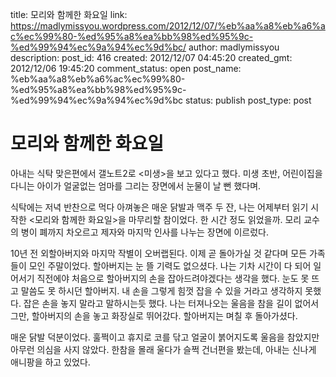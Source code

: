 title: 모리와 함께한 화요일
link: https://madlymissyou.wordpress.com/2012/12/07/%eb%aa%a8%eb%a6%ac%ec%99%80-%ed%95%a8%ea%bb%98%ed%95%9c-%ed%99%94%ec%9a%94%ec%9d%bc/
author: madlymissyou
description: 
post_id: 416
created: 2012/12/07 04:45:20
created_gmt: 2012/12/06 19:45:20
comment_status: open
post_name: %eb%aa%a8%eb%a6%ac%ec%99%80-%ed%95%a8%ea%bb%98%ed%95%9c-%ed%99%94%ec%9a%94%ec%9d%bc
status: publish
post_type: post

# 모리와 함께한 화요일

아내는 식탁 맞은편에서 갤노트2로 <미생>을 보고 있다고 했다. 미생 초반, 어린이집을 다니는 아이가 얼굴없는 엄마를 그리는 장면에서 눈물이 날 뻔 했다며.

식탁에는 저녁 반찬으로 먹다 아껴놓은 매운 닭발과 맥주 두 잔, 나는 어제부터 읽기 시작한 <모리와 함께한 화요일>을 마무리할 참이었다. 한 시간 정도 읽었을까. 모리 교수의 병이 폐까지 차오르고 제자와 마지막 인사를 나누는 장면에 이르렀다.

10년 전 외할아버지와 마지막 작별이 오버랩된다. 이제 곧 돌아가실 것 같다며 모든 가족들이 모인 주말이었다. 할아버지는 눈 뜰 기력도 없으셨다. 나는 기차 시간이 다 되어 일어서기 직전에야 처음으로 할아버지의 손을 잡아드려야겠다는 생각을 했다. 눈도 못 뜨고 말씀도 못 하시던 할아버지. 내 손을 그렇게 힘껏 잡을 수 있을 거라고 생각하지 못했다. 잡은 손을 놓지 말라고 말하시는듯 했다. 나는 터져나오는 울음을 참을 길이 없어서 그만, 할아버지의 손을 놓고 화장실로 뛰어갔다. 할아버지는 며칠 후 돌아가셨다.

매운 닭발 덕분이었다. 훌쩍이고 휴지로 코를 닦고 얼굴이 붉어지도록 울음을 참았지만 아무런 의심을 사지 않았다. 한참을 몰래 울다가 슬쩍 건너편을 봤는데, 아내는 신나게 애니팡을 하고 있었다.